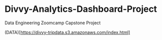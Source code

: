 # Divvy-Analytics-Dashboard-Project
Data Engineering Zoomcamp Capstone Project

(DATA)[https://divvy-tripdata.s3.amazonaws.com/index.html]
